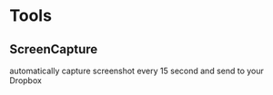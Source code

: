 # Tools
## ScreenCapture
 automatically capture screenshot every 15 second and send to your Dropbox
